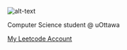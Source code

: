 ![alt-text](https://media-exp1.licdn.com/dms/image/C5616AQHdCzUiKpUvhg/profile-displaybackgroundimage-shrink_350_1400/0/1655578826994?e=1669248000&v=beta&t=P8l_hjSTdPIE0cqV71pYNX1wH6vcIGMnHtcUWwdkel4)


Computer Science student @ uOttawa

[My Leetcode Account](https://leetcode.com/MasoudK4/)
